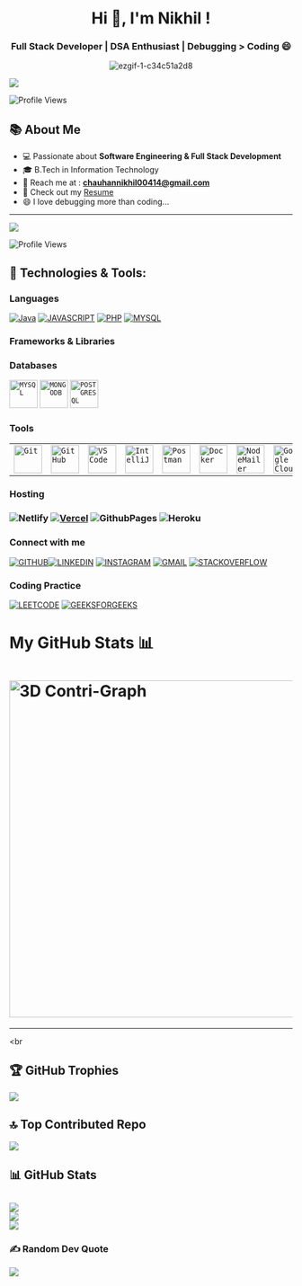 <h1 align="center">Hi 👏, I'm Nikhil !</h1>

<h3 align="center">Full Stack Developer | DSA Enthusiast | Debugging > Coding 😄</h3>

	
	
<div align="center">
  <img src="https://github.com/user-attachments/assets/7eb5a3b0-e6cd-4e71-b99a-2798ea1217b0" alt="ezgif-1-c34c51a2d8" />
</div>

  [![](https://visitcount.itsvg.in/api?id=nikhil19904&icon=0&color=1)](https://visitcount.itsvg.in)
  
![Profile Views](https://komarev.com/ghpvc/?username=Nikhil19904&color=blueviolet&style=flat-square&label=Profile+Views)

<!--<p align="left"> 
<!--   <img src="https://komarev.com/ghpvc/?username=Nikhil19904&label=Profile%20views&color=0e75b6&style=flat" alt="nikhil19904" />  -->
<!-- </p> -->


<h2 align="left">📚 About Me</h2>

- 💻 Passionate about **Software Engineering & Full Stack Development**
- 🎓 B.Tech in Information Technology
- 📧 Reach me at : **chauhannikhil00414@gmail.com**
- 👦 Check out my [Resume](https://drive.google.com/file/d/1eBFHYSI_0uxiNQnb7yFXB9X61YGBqqGF/view?usp=sharing)
- 😄 I love debugging more than coding...
---
  [![](https://visitcount.itsvg.in/api?id=nikhil19904&icon=0&color=1)](https://visitcount.itsvg.in)
  
![Profile Views](https://komarev.com/ghpvc/?username=Nikhil19904&color=blueviolet&style=flat-square&label=Profile+Views)
 


<h2 align="left">🌟 Technologies & Tools:</h2>
<h3 align="left">Languages</h3>

[![Java](https://img.shields.io/badge/-JAVA-%23000000?style=for-the-badge&logo=github&logoColor=white)]()
[![JAVASCRIPT](https://img.shields.io/badge/-JAVASCRIPT-%23430098?style=for-the-badge&logo=instagram&logoColor=white)]()
[![PHP](https://img.shields.io/badge/-PHP-%23E34F26?style=for-the-badge&logo=gmail&logoColor=white)]() 
[![MYSQL](https://img.shields.io/badge/-SQL-%23430098?style=for-the-badge&logo=STACKOVERFLOW&logoColor=white)]()
<div/>

</div>
<h3 align="left">Frameworks & Libraries</h3>
<p align="left"> 
<div>
 
</div>
	
<h3 align="left">Databases</h3>
 <td>
	 <code><img width="50" src="https://user-images.githubusercontent.com/25181517/192108372-f71d70ac-7ae6-4c0d-8395-51d8870c2ef0.png" alt="MYSQL" title="MYSQL"/></code></td>
      <td><code><img width="50" src="https://user-images.githubusercontent.com/25181517/192108374-8da61ba1-99ec-41d7-80b8-fb2f7c0a4948.png" alt="MONGODB" title="MONGODB"/></code></td>
      <td><code><img width="50" src="https://user-images.githubusercontent.com/25181517/192108891-d86b6220-e232-423a-bf5f-90903e6887c3.png" alt="POSTGRESQL" title="POSTGRESQL"/></code></td>
</td>

<h3 align="left">Tools</h3>
<div>
  <table>
    <tr>
      <td><code><img width="50" src="https://user-images.githubusercontent.com/25181517/192108372-f71d70ac-7ae6-4c0d-8395-51d8870c2ef0.png" alt="Git" title="Git"/></code></td>
      <td><code><img width="50" src="https://user-images.githubusercontent.com/25181517/192108374-8da61ba1-99ec-41d7-80b8-fb2f7c0a4948.png" alt="GitHub" title="GitHub"/></code></td>
      <td><code><img width="50" src="https://user-images.githubusercontent.com/25181517/192108891-d86b6220-e232-423a-bf5f-90903e6887c3.png" alt="VS Code" title="VS Code"/></code></td>
      <td><code><img width="50" src="https://user-images.githubusercontent.com/25181517/192108890-200809d1-439c-4e23-90d3-b090cf9a4eea.png" alt="IntelliJ" title="IntelliJ"/></code></td>
      <td><code><img width="50" src="https://user-images.githubusercontent.com/25181517/190887576-6653f877-8439-4521-82f2-23950fc4d7ed.png" alt="Postman" title="Postman"/></code></td>
      <td><code><img width="50" src="https://user-images.githubusercontent.com/25181517/192107995-17e7f2f7-755b-4f41-8e27-32fc1d8ff640.png" alt="Docker" title="Docker"/></code></td>
      <td><code><img width="50" src="https://user-images.githubusercontent.com/25181517/233377646-7ed8c90b-6e07-44e5-842b-5d73f59297b6.png" alt="NodeMailer" title="NodeMailer"/></code></td>
      <td><code><img width="50" src="https://user-images.githubusercontent.com/25181517/182446134-4f26a2aa-2235-4ae7-a938-d728f3bfa3c0.png" alt="Google Cloud" title="Google Cloud"/></code></td>
    </tr>
  </table>
</div>


<h3 align="left">Hosting<h3>

 ![Netlify](https://img.shields.io/badge/netlify-%2300599C.svg?style=for-the-badge&logo=netlify&logoColor=#00C7B7) [![Vercel](https://img.shields.io/badge/vercel-%FFFF00.svg?style=for-the-badge&logo=vercel&logoColor=white)](https://vercel.com/nikhils-projects-a8eb8212) ![GithubPages](https://img.shields.io/badge/github%20pages-D3D3D3?style=for-the-badge&logo=github&logoColor=white) ![Heroku](https://img.shields.io/badge/heroku-%232B90D9.svg?style=for-the-badge&logo=heroku&logoColor=white)

<h3 align ="left">Connect with me</h3>

 [![GITHUB](https://img.shields.io/badge/-GITHUB-%23000000?style=for-the-badge&logo=github&logoColor=white)](https://github.com/Nikhil19904)[![LINKEDIN](https://img.shields.io/badge/-LINKEDIN-F08080?style=for-the-badge&logo=linkedin&logoColor=white)](https://www.linkedin.com/in/nikhil19904/)
 [![INSTAGRAM](https://img.shields.io/badge/-INSTAGRAM-%23430098?style=for-the-badge&logo=instagram&logoColor=white)](https://www.instagram.com/nikhil_suryavanshi20/) [![GMAIL](https://img.shields.io/badge/-GMAIL-%23E34F26?style=for-the-badge&logo=gmail&logoColor=white)](https://@chauhannikhil00414@gmail.com) 
  [![STACKOVERFLOW](https://img.shields.io/badge/-STACKOVERFLOW-%23430098?style=for-the-badge&logo=STACKOVERFLOW&logoColor=white)](https://stackoverflow.com/users/31368451/nikhil)

<h3 align="left">Coding Practice</h3>

 [![LEETCODE](https://img.shields.io/badge/LEETCODE-00FFFF?style=for-the-badge&logo=leetcode&logoColor=white)](https://leetcode.com/u/Nikhil_19904/) [![GEEKSFORGEEKS](https://img.shields.io/badge/GEEKSFORGEEKS-00FF00.svg?style=for-the-badge&logo=geeksforgeeks&logoColor=white)](https://www.geeksforgeeks.org/user/nc429529/)

 # <b>My GitHub Stats 📊</b>


<!-- 3D Contri Graph © https://github.com/yoshi389111--> 
# [<img alt = "3D Contri-Graph" src="https://raw.githubusercontent.com/Nikhil19904/Nikhil19904/master/profile-3d-contrib/profile-night-rainbow.svg" width = 600>](https://github.com/Nikhil19904)

---
<br

 
<h2 align="left">🏆 GitHub Trophies</h2>

![](https://github-profile-trophy.vercel.app/?username=nikhil19904&theme=radical&no-frame=false&no-bg=false&margin-w=4)

<h2 align="left"> 🔝 Top Contributed Repo</h2>

![](https://github-contributor-stats.vercel.app/api?username=nikhil19904&limit=5&theme=radical&combine_all_yearly_contributions=true)

<h2 align="left">📊 GitHub Stats</h2>

![](https://github-readme-stats.vercel.app/api?username=nikhil19904&theme=dark&hide_border=false&include_all_commits=false&count_private=false)<br/>
![](https://nirzak-streak-stats.vercel.app/?user=Nikhil19904&theme=dark&hide_border=false)<br/>
![](https://github-readme-stats.vercel.app/api/top-langs/?username=nikhil19904&theme=dark&hide_border=false&include_all_commits=false&count_private=false&layout=compact)
---

### ✍️ Random Dev Quote
![](https://quotes-github-readme.vercel.app/api?type=horizontal&theme=radical)
